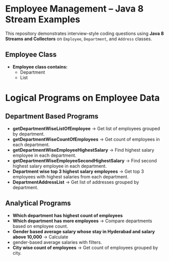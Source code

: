# Employee Management – Java 8 Stream Examples

This repository demonstrates interview-style coding questions using **Java 8 Streams and Collectors** on `Employee`, `Department`, and `Address` classes.

## Employee Class
- **Employee class contains:**
  - Department
  - List<Address>

# Logical Programs on Employee Data

## Department Based Programs
- **getDepartmentWiseListOfEmployee** → Get list of employees grouped by department.
- **getDepartmentWiseCountOfEmployees** → Get count of employees in each department.
- **getDepartmentWiseEmployeeHighestSalary** → Find highest salary employee in each department.
- **getDepartmentWiseEmployeeSecondHighestSalary** → Find second highest salary employee in each department.
- **Department wise top 3 highest salary employees** → Get top 3 employees with highest salaries from each department.
- **DepartmentAddressList** → Get list of addresses grouped by department.

## Analytical Programs
- **Which department has highest count of employees**  
- **Which department has more employees** → Compare departments based on employee count.
- **Gender based average salary whose stay in Hyderabad and salary above 10,000** → Calculate
- gender-based average salaries with filters.
- **City wise count of employees** → Get count of employees grouped by city.
